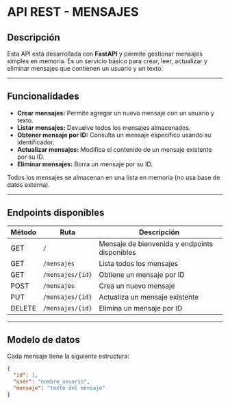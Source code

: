 # API REST - MENSAJES

## Descripción

Esta API está desarrollada con **FastAPI** y permite gestionar mensajes simples en memoria. Es un servicio básico para crear, leer, actualizar y eliminar mensajes que contienen un usuario y un texto.

---

## Funcionalidades

- **Crear mensajes:** Permite agregar un nuevo mensaje con un usuario y texto.
- **Listar mensajes:** Devuelve todos los mensajes almacenados.
- **Obtener mensaje por ID:** Consulta un mensaje específico usando su identificador.
- **Actualizar mensajes:** Modifica el contenido de un mensaje existente por su ID.
- **Eliminar mensajes:** Borra un mensaje por su ID.

Todos los mensajes se almacenan en una lista en memoria (no usa base de datos externa).

---

## Endpoints disponibles

| Método | Ruta               | Descripción                        |
|--------|--------------------|----------------------------------|
| GET    | `/`                | Mensaje de bienvenida y endpoints disponibles |
| GET    | `/mensajes`        | Lista todos los mensajes          |
| GET    | `/mensajes/{id}`   | Obtiene un mensaje por ID         |
| POST   | `/mensajes`        | Crea un nuevo mensaje             |
| PUT    | `/mensajes/{id}`   | Actualiza un mensaje existente    |
| DELETE | `/mensajes/{id}`   | Elimina un mensaje por ID         |

---

## Modelo de datos

Cada mensaje tiene la siguiente estructura:

```json
{
  "id": 1,
  "user": "nombre_usuario",
  "mensaje": "texto del mensaje"
}

